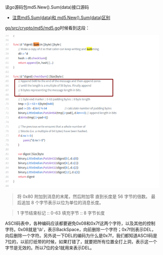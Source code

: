 <!--
 * @Author: your name
 * @Date: 2021-07-05 15:47:26
 * @LastEditTime: 2021-07-05 16:22:29
 * @LastEditors: Please set LastEditors
 * @Description: In User Settings Edit
 * @FilePath: /go_notes/base/编码0x80.md
-->


读go源码包md5.New().Sum(data)接口源码 
- [注意md5.Sum(data)和 md5.New().Sum(data)区别](https://www.cnblogs.com/tkblack/p/11533874.html)

[go/src/crypto/md5/md5.go](https://github.com/golang/go/blob/master/src/crypto/md5/md5.go)时候看到这段：

![](../assets/0x80.png)

> 将 0x80 附加到消息的末尾，然后附加零
  直到长度是 56 字节的倍数。 最后追加
8 个字节表示以位为单位的消息长度。

> 1 字节结束标记 :: 0-63 填充字节 :: 8 字节长度


 ASCII码表中，各种编码应该都要避免0x08和0x7f这两个字符，以及其他的控制字符。0x08就是'\b'，表示BackSpace，向前删除一个字符；0x7f则表示DEL，向后删除一个字符。另外说一下DEL的编码为什么是0x7f，我们都知道ASCII码是7位的，以前打纸带的时候，如果打错了，就要把所有位置全打上洞，表示这一个字节是无效的。所以7位的全1就用来表示DEL。


